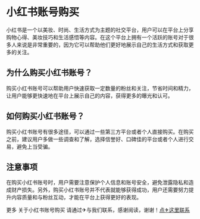 # 小红书账号购买

小红书是一个以美妆、时尚、生活方式为主题的社交平台，用户可以在平台上分享购物心得、美妆技巧和生活感悟等内容。在这个平台上拥有一个活跃的账号对于很多人来说是非常重要的，因为它可以帮助他们更好地展示自己的生活方式和获取更多的关注。

## 为什么购买小红书账号？

购买小红书账号可以帮助用户快速获取一定数量的粉丝和关注，节省时间和精力，让用户能够更快速地在平台上展示自己的内容，获得更多的曝光和认可。

## 如何购买小红书账号？

购买小红书账号有很多途径，可以通过一些第三方平台或者个人直接购买。在购买之前，建议用户多做一些调查和了解，选择信誉好、口碑佳的平台或者个人进行交易，避免上当受骗。

## 注意事项

在购买小红书账号时，用户需要注意保护个人信息和账号安全，避免泄露隐私和造成财产损失。另外，购买小红书账号并不代表就能够获得成功，用户还需要努力提升内容质量和与粉丝互动，才能在平台上获得更好的表现。

更多 关于小红书账号购买 请通过✈与我们联系，感谢阅读，谢谢！[点✈这里联系](https://www.k02.cc)